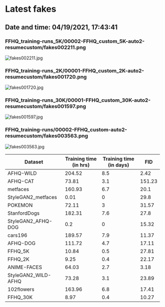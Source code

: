# Latest fakes
## Date and time: 04/19/2021, 17:43:41
### FFHQ_training-runs_5K/00002-FFHQ_custom_5K-auto2-resumecustom/fakes002211.png
![fakes002211.jpg](https://i.ibb.co/stbHSPz/816aeecdba0f.jpg "FFHQ_training-runs_5K/00002-FFHQ_custom_5K-auto2-resumecustom/fakes002211.png")

### FFHQ_training-runs_2K/00001-FFHQ_custom_2K-auto2-resumecustom/fakes001720.png
![fakes001720.jpg](https://i.ibb.co/JyS4DbQ/c89738b79757.jpg "FFHQ_training-runs_2K/00001-FFHQ_custom_2K-auto2-resumecustom/fakes001720.png")

### FFHQ_training-runs_30K/00001-FFHQ_custom_30K-auto2-resumecustom/fakes001597.png
![fakes001597.jpg](https://i.ibb.co/k4mRLvQ/17d3cc8afb87.jpg "FFHQ_training-runs_30K/00001-FFHQ_custom_30K-auto2-resumecustom/fakes001597.png")

### FFHQ_training-runs/00002-FFHQ_custom-auto2-resumecustom/fakes003563.png
![fakes003563.jpg](https://i.ibb.co/7Rh2txg/1a6142ae4bbb.jpg "FFHQ_training-runs/00002-FFHQ_custom-auto2-resumecustom/fakes003563.png")

| Dataset             |   Training time (in hrs) |   Training time (in days) |    FID |
|---------------------|--------------------------|---------------------------|--------|
| AFHQ-WILD           |                   204.52 |                       8.5 |   2.42 |
| AFHQ-CAT            |                    73.81 |                       3.1 | 151.23 |
| metfaces            |                   160.93 |                       6.7 |  20.1  |
| StyleGAN2_metfaces  |                     0.01 |                       0   |  29.8  |
| POKEMON             |                    72.11 |                       3   |  31.57 |
| StanfordDogs        |                   182.31 |                       7.6 |  27.8  |
| StyleGAN2_AFHQ-DOG  |                     0.2  |                       0   |  15.32 |
| cars196             |                   189.57 |                       7.9 |  11.37 |
| AFHQ-DOG            |                   111.72 |                       4.7 |  17.11 |
| FFHQ_5K             |                    10.84 |                       0.5 |  27.81 |
| FFHQ_2K             |                     9.25 |                       0.4 |  22.17 |
| ANIME-FACES         |                    64.03 |                       2.7 |   3.18 |
| StyleGAN2_WILD-AFHQ |                    73.28 |                       3.1 |  23.89 |
| 102flowers          |                   163.96 |                       6.8 |  17.41 |
| FFHQ_30K            |                     8.97 |                       0.4 |  10.27 |